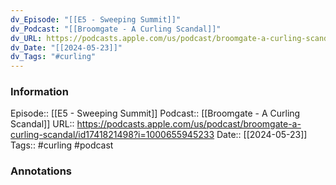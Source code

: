 ```yaml
---
dv_Episode: "[[E5 - Sweeping Summit]]"
dv_Podcast: "[[Broomgate - A Curling Scandal]]"
dv_URL: https://podcasts.apple.com/us/podcast/broomgate-a-curling-scandal/id1741821498?i=1000655945233
dv_Date: "[[2024-05-23]]"
dv_Tags: "#curling"
---
```

### Information

Episode:: [[E5 - Sweeping Summit]]
Podcast:: [[Broomgate - A Curling Scandal]]
URL:: https://podcasts.apple.com/us/podcast/broomgate-a-curling-scandal/id1741821498?i=1000655945233
Date:: [[2024-05-23]]
Tags:: #curling 
#podcast


### Annotations


